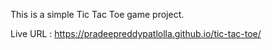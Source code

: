 This is a simple Tic Tac Toe game project.


Live URL : https://pradeepreddypatlolla.github.io/tic-tac-toe/
